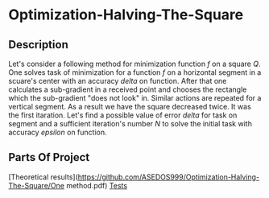 # Optimization-Halving-The-Square

## Description
Let's consider a following method for minimization function *f* on a square *Q*. One solves task of minimization for a function *f* on a horizontal segment in a scuare's center with an accuracy *delta* on function. After that one calculates a sub-gradient in a received point and chooses the rectangle which the sub-gradient "does not look" in. Similar actions are repeated for a vertical segment. As a result we have the square decreased twice. It was the first itaration. Let's find a possible value of error *delta* for task on segment and a sufficient iteration's number *N* to solve the initial task with accuracy *epsilon* on function.

## Parts Of Project
[Theoretical results](https://github.com/ASEDOS999/Optimization-Halving-The-Square/One method.pdf)
[Tests](https://github.com/ASEDOS999/Optimization-Halving-The-Square/Tests)
